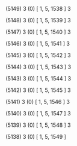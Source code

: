(5149) 3 (0) [ 1, 5, 1538 ] 3 


(5148) 3 (0) [ 1, 5, 1539 ] 3 


(5147) 3 (0) [ 1, 5, 1540 ] 3 


(5146) 3 (0) [ 1, 5, 1541 ] 3 


(5145) 3 (0) [ 1, 5, 1542 ] 3 


(5144) 3 (0) [ 1, 5, 1543 ] 3 


(5143) 3 (0) [ 1, 5, 1544 ] 3 


(5142) 3 (0) [ 1, 5, 1545 ] 3 


(5141) 3 (0) [ 1, 5, 1546 ] 3 


(5140) 3 (0) [ 1, 5, 1547 ] 3 


(5139) 3 (0) [ 1, 5, 1548 ] 3 


(5138) 3 (0) [ 1, 5, 1549 ]  

